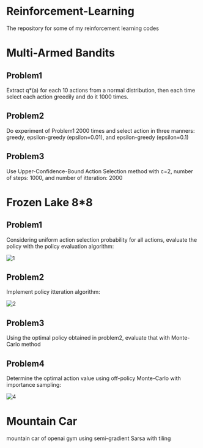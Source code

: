 # Reinforcement-Learning
The repository for some of my reinforcement learning codes

# Multi-Armed Bandits
## Problem1
Extract q*(a) for each 10 actions from a normal distribution, then each time select each action greedily and do it 1000 times.

## Problem2
Do experiment of Problem1 2000 times and select action in three manners: greedy, epsilon-greedy (epsilon=0.01), and epsilon-greedy (epsilon=0.1)

## Problem3
Use Upper-Confidence-Bound Action Selection method with c=2, number of steps: 1000, and number of itteration: 2000

# Frozen Lake 8*8
## Problem1
Considering uniform action selection probability for all actions, evaluate the policy with the policy evaluation algorithm:

![1](https://user-images.githubusercontent.com/79801992/183277810-acc96d07-9db4-42f4-9087-a03d3f7b068e.png)

## Problem2
Implement policy itteration algorithm:

![2](https://user-images.githubusercontent.com/79801992/183277866-4819611e-1175-457d-b2ce-545675bb4c23.png)

## Problem3
Using the optimal policy obtained in problem2, evaluate that with Monte-Carlo method

## Problem4
Determine the optimal action value using off-policy Monte-Carlo with importance sampling:

![4](https://user-images.githubusercontent.com/79801992/183278133-3d0cf995-cf4a-40c6-b451-a60545ed732e.png)

# Mountain Car
mountain car of openai gym using semi-gradient Sarsa with tiling
